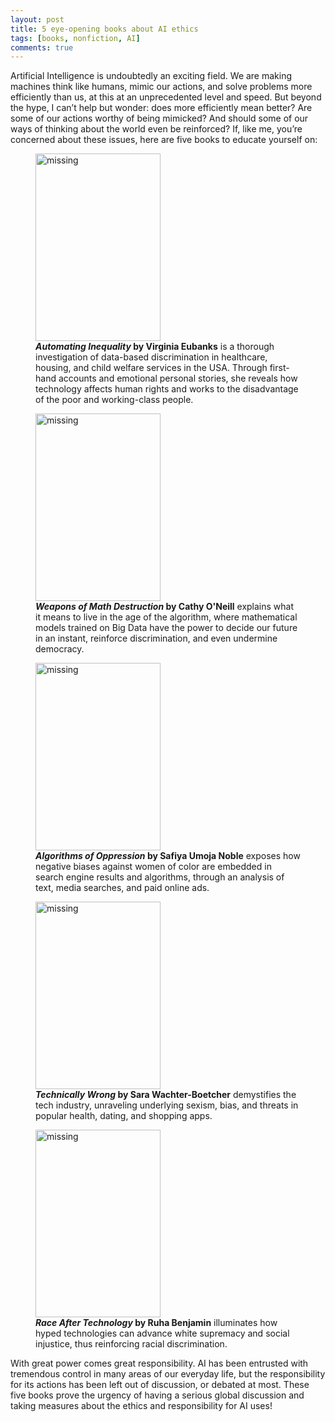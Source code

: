 ```yaml
---
layout: post
title: 5 eye-opening books about AI ethics
tags: [books, nonfiction, AI]
comments: true
---
```


Artificial Intelligence is undoubtedly an exciting field. We are making machines think like humans, mimic our actions, and solve problems more efficiently than us, at this at an unprecedented level and speed. But beyond the hype, I can’t help but wonder: does more efficiently mean better? Are some of our actions worthy of being mimicked? And should some of our ways of thinking about the world even be reinforced? If, like me, you’re concerned about these issues, here are five books to educate yourself on:

<figure>
    <img src='https://i.gr-assets.com/images/S/compressed.photo.goodreads.com/books/1499698329l/34964830.jpg' alt='missing' width="200" height="300"/>
    <figcaption><strong><i>Automating Inequality</i> by Virginia Eubanks</strong> is a thorough investigation of data-based discrimination in healthcare, housing, and child welfare services in the USA. Through first-hand accounts and emotional personal stories, she reveals how technology affects human rights and works to the disadvantage of the poor and working-class people.</figcaption>
</figure>

<figure>
    <img src='https://i.gr-assets.com/images/S/compressed.photo.goodreads.com/books/1456091964l/28186015.jpg' alt='missing' width="200" height="300"/>
    <figcaption><strong><i>Weapons of Math Destruction</i> by Cathy O'Neill</strong> explains what it means to live in the age of the algorithm, where mathematical models trained on Big Data have the power to decide our future in an instant, reinforce discrimination, and even undermine democracy.</figcaption>
</figure>
 
<figure>
    <img src='https://i.gr-assets.com/images/S/compressed.photo.goodreads.com/books/1492944248l/34762552.jpg' alt='missing' width="200" height="300"/>
    <figcaption><strong><i>Algorithms of Oppression</i> by Safiya Umoja Noble</strong> exposes how negative biases against women of color are embedded in search engine results and algorithms, through an analysis of text, media searches, and paid online ads.</figcaption>
</figure>

<figure>
    <img src='https://i.gr-assets.com/images/S/compressed.photo.goodreads.com/books/1519083351l/38212110._SY475_.jpg' alt='missing' width="200" height="300"/>
    <figcaption><strong><i>Technically Wrong</i> by Sara Wachter-Boetcher</strong> demystifies the tech industry, unraveling underlying sexism, bias, and threats in popular health, dating, and shopping apps.</figcaption>
</figure>

<figure>
    <img src='https://i.gr-assets.com/images/S/compressed.photo.goodreads.com/books/1576795927l/42527493._SY475_.jpg' alt='missing' width="200" height="300"/>
    <figcaption><strong><i>Race After Technology</i> by Ruha Benjamin</strong> illuminates how hyped technologies can advance white supremacy and social injustice, thus reinforcing racial discrimination.</figcaption>
</figure>


With great power comes great responsibility. AI has been entrusted with tremendous control in many areas of our everyday life, but the responsibility for its actions has been left out of discussion, or debated at most. These five books prove the urgency of having a serious global discussion and taking measures about the ethics and responsibility for AI uses!